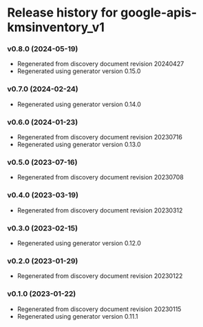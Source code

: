 # Release history for google-apis-kmsinventory_v1

### v0.8.0 (2024-05-19)

* Regenerated from discovery document revision 20240427
* Regenerated using generator version 0.15.0

### v0.7.0 (2024-02-24)

* Regenerated using generator version 0.14.0

### v0.6.0 (2024-01-23)

* Regenerated from discovery document revision 20230716
* Regenerated using generator version 0.13.0

### v0.5.0 (2023-07-16)

* Regenerated from discovery document revision 20230708

### v0.4.0 (2023-03-19)

* Regenerated from discovery document revision 20230312

### v0.3.0 (2023-02-15)

* Regenerated using generator version 0.12.0

### v0.2.0 (2023-01-29)

* Regenerated from discovery document revision 20230122

### v0.1.0 (2023-01-22)

* Regenerated from discovery document revision 20230115
* Regenerated using generator version 0.11.1

